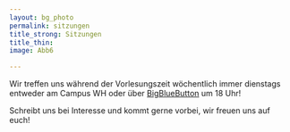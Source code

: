 ```yaml
---
layout: bg_photo
permalink: sitzungen
title_strong: Sitzungen
title_thin: 
image: Abb6

---
```

Wir treffen uns während der Vorlesungszeit wöchentlich immer dienstags entweder am Campus WH oder über [BigBlueButton](https://moodle.htw-berlin.de/course/view.php?id=27478) um 18 Uhr!

Schreibt uns bei Interesse und kommt gerne vorbei, wir freuen uns auf euch!